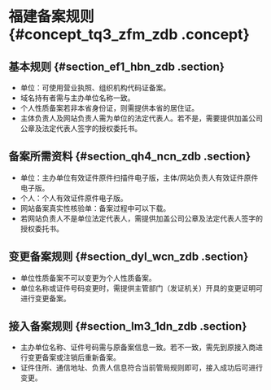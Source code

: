 # 福建备案规则 {#concept_tq3_zfm_zdb .concept}

## 基本规则 {#section_ef1_hbn_zdb .section}

-   单位：可使用营业执照、组织机构代码证备案。
-   域名持有者需与主办单位名称一致。
-   个人性质备案若非本省身份证，则需提供本省的居住证。
-   主体负责人及网站负责人需为单位的法定代表人。若不是，需要提供加盖公司公章及法定代表人签字的授权委托书。

## 备案所需资料 {#section_qh4_ncn_zdb .section}

-   单位：主办单位有效证件原件扫描件电子版，主体/网站负责人有效证件原件电子版。
-   个人：个人有效证件原件电子版。
-   网站备案真实性核验单：备案过程中可以下载。
-   若网站负责人不是单位法定代表人，需提供加盖公司公章及法定代表人签字的授权委托书。

## 变更备案规则 {#section_dyl_wcn_zdb .section}

-   单位性质备案不可以变更为个人性质备案。
-   单位名称或证件号码变更时，需提供主管部门（发证机关）开具的变更证明可进行变更备案。

## 接入备案规则 {#section_lm3_1dn_zdb .section}

-   主办单位名称、证件号码需与原备案信息一致。若不一致，需先到原接入商进行变更备案或注销后重新备案。
-   证件住所、通信地址、负责人信息符合当前管局规则即可，接入成功后可进行变更。


